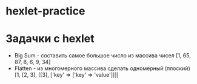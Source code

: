# hexlet-practice
<h1> Задачки c hexlet</h1>
<ul>
  <li>Big Sum - составить самое большое число из массива чисел [1, 65, 87, 8, 6, 9, 34]</li>
   <li>Flatten - из многомерного массива сделать одномерный (плоский) [1, [2, 3], [[3], ['key' => ['key' => 'value']]]]</li>
</ul>
